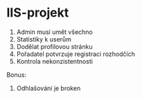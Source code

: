 # IIS-projekt

1) Admin musí umět všechno
2) Statistiky k userům
3) Dodělat profilovou stránku
4) Pořadatel potvrzuje registraci rozhodčích
5) Kontrola nekonzistentnosti

Bonus:
1) Odhlašování je broken